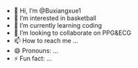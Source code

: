 - 👋 Hi, I’m @Buxiangxue1
- 👀 I’m interested in basketball
- 🌱 I’m currently learning coding
- 💞️ I’m looking to collaborate on PPG&ECG
- 📫 How to reach me ...
- 😄 Pronouns: ...
- ⚡ Fun fact: ...

<!---
Buxiangxue1/Buxiangxue1 is a ✨ special ✨ repository because its `README.md` (this file) appears on your GitHub profile.
You can click the Preview link to take a look at your changes.
--->
